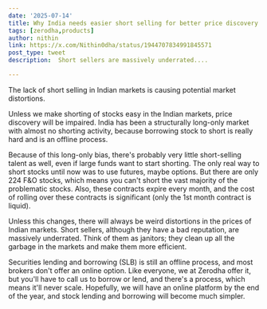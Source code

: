 ```yaml
---
date: '2025-07-14'
title: Why India needs easier short selling for better price discovery
tags: [zerodha,products]
author: nithin
link: https://x.com/Nithin0dha/status/1944707834991845571
post_type: tweet
description:  Short sellers are massively underrated....

---
```

The lack of short selling in Indian markets is causing potential market distortions.

Unless we make shorting of stocks easy in the Indian markets, price discovery will be impaired. India has been a structurally long-only market with almost no shorting activity, because borrowing stock to short is really hard and is an offline process.

Because of this long-only bias, there's probably very little short-selling talent as well, even if large funds want to start shorting. The only real way to short stocks until now was to use futures, maybe options. But there are only 224 F&O stocks, which means you can't short the vast majority of the problematic stocks. Also, these contracts expire every month, and the cost of rolling over these contracts is significant (only the 1st month contract is liquid).

Unless this changes, there will always be weird distortions in the prices of Indian markets. Short sellers, although they have a bad reputation, are massively underrated. Think of them as janitors; they clean up all the garbage in the markets and make them more efficient.

Securities lending and borrowing (SLB) is still an offline process, and most brokers don't offer an online option. Like everyone, we at Zerodha offer it, but you'll have to call us to borrow or lend, and there's a process, which means it'll never scale. Hopefully, we will have an online platform by the end of the year, and stock lending and borrowing will become much simpler.
